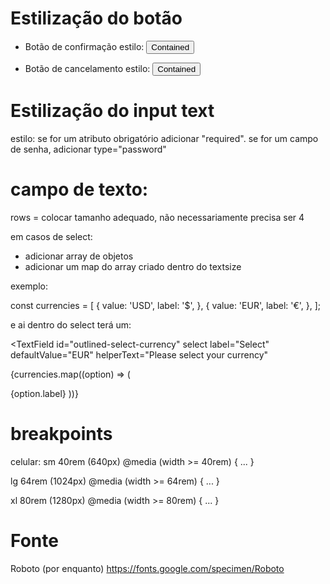 # Estilização do botão
- Botão de confirmação
estilo: <Button variant="contained" color="a definir" size="medium">Contained</Button>


- Botão de cancelamento
estilo: <Button variant="contained" color="a definir" size="medium">Contained</Button>

# Estilização do input text
estilo: <TextField id="outlined-basic" label="Outlined" variant="outlined" />
se for um atributo obrigatório adicionar "required".
se for um campo de senha, adicionar type="password"

# campo de texto:
<TextField
  id="outlined-multiline-static"
  label="Multiline"
  multiline
  rows={4} 
  defaultValue="Default Value"
/>

rows = colocar tamanho adequado, não necessariamente precisa ser 4

em casos de select:
- adicionar array de objetos
- adicionar um map do array criado dentro do textsize

exemplo:

const currencies = [
  {
    value: 'USD',
    label: '$',
  },
  {
    value: 'EUR',
    label: '€',
  },
];

e ai dentro do select terá um:

<TextField
  id="outlined-select-currency"
  select
  label="Select"
  defaultValue="EUR"
  helperText="Please select your currency"
>
  {currencies.map((option) => (
  <MenuItem key={option.value} value={option.value}>
    {option.label}
  </MenuItem>
  ))}
</TextField>

# breakpoints
celular:
sm	40rem (640px)	@media (width >= 40rem) { ... }


lg	64rem (1024px)	@media (width >= 64rem) { ... }


xl	80rem (1280px)	@media (width >= 80rem) { ... }

# Fonte
Roboto (por enquanto)
https://fonts.google.com/specimen/Roboto
